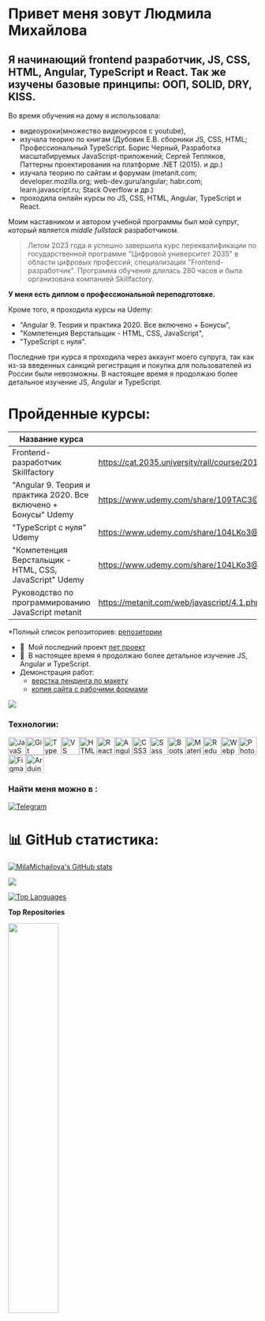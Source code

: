 Привет меня зовут Людмила Михайлова
===================================

Я начинающий frontend разработчик, JS, CSS, HTML, Angular, TypeScript и React.
Так же изучены базовые принципы: ООП, SOLID, DRY, KISS.
------------------------------------------------------------------------------

Во время обучения на дому я использовала:
- видеоуроки(множество видеокурсов с youtube), 
- изучала теорию по книгам  (Дубовик Е.В. сборники JS, CSS, HTML;  Профессиональный TypeScript. Борис Черный, Разработка масштабируемых JavaScript-приложений; Сергей Тепляков, Паттерны проектирования на платформе .NET (2015). и др.) 
- изучала теорию по сайтам и форумам   (metanit.com; developer.mozilla.org; web-dev.guru/angular; habr.com; learn.javascript.ru; Stack Overflow и др.) 
- проходила онлайн курсы по JS, CSS, HTML, Angular, TypeScript и React.

Моим наставником и автором учебной программы был мой супруг, который является *middle fullstack* разработчиком. 

> Летом 2023 года я успешно завершила курс переквалификации по государственной программе "Цифровой университет 2035" в области цифровых профессий, специализация "Frontend-разработчик". Программа обучения длилась 280 часов и была организована компанией Skillfactory. 

**У меня есть диплом о профессиональной переподготовке.**

Кроме того, я проходила курсы на Udemy: 
- "Angular 9. Теория и практика 2020. Все включено + Бонусы", 
- "Компетенция Верстальщик - HTML, CSS, JavaScript",
- "TypeScript с нуля".

Последние три курса я проходила через аккаунт моего супруга, так как из-за введенных санкций регистрация и покупка для пользователей из России были невозможны.
В настоящее время я продолжаю более детальное изучение JS, Angular и TypeScript.

# Пройденные курсы:
| Название курса  | Ссылка |
| ------------- | ------------- |
| Frontend-разработчик Skillfactory | https://cat.2035.university/rall/course/20166/?_ga=2.169606881.1159068502.1714647785-1731132110.1713252190  |
| "Angular 9. Теория и практика 2020. Все включено + Бонусы" Udemy  | https://www.udemy.com/share/109TAC3@SNRHjQz0S7zBMuk-svrmvAcztU_jL06GI3P8oa5CxeIOvZvoOIh8Ac4lx9ZXIvqbBw==/  |
| "TypeScript с нуля" Udemy | https://www.udemy.com/share/104LKo3@8LJoD2CR4ROP2WAZ39i5E8iFbKg2KdBfc1Tn03DupC7VJnuGX1W3A6u9Vbh4Xrw4mQ==/  |
| "Компетенция Верстальщик - HTML, CSS, JavaScript"  Udemy | https://www.udemy.com/share/104LKo3@8LJoD2CR4ROP2WAZ39i5E8iFbKg2KdBfc1Tn03DupC7VJnuGX1W3A6u9Vbh4Xrw4mQ==/ |
| Руководство по программированию JavaScript  metanit | https://metanit.com/web/javascript/4.1.php |

*Полный список репозиториев: [репозитории](http://github.com/MilaMichailova?tab=repositories)

* 🚀  Мой последний проект [пет проект](http://https://milamichailova.github.io/haosNo/)
* 🧠  В настоящее время я продолжаю более детальное изучение JS, Angular и TypeScript.
* Демонстрация работ:
    * [верстка лендинга по макету](https://milamichailova.github.io/sf-hw-2/)
    * [копия сайта с рабочими формами ](http://https://milamichailova.github.io/haosNo/)


<a href="https://www.github.com/MilaMichailova" target="_blank" rel="noreferrer"><img
src="https://img.shields.io/github/followers/MilaMichailova?logo=github&style=for-the-badge&color=0891b2&labelColor=1c1917" /></a>

### Технологии:

<p align="left">
<a href="https://developer.mozilla.org/en-US/docs/Web/JavaScript" target="_blank" rel="noreferrer"><img src="https://raw.githubusercontent.com/danielcranney/readme-generator/main/public/icons/skills/javascript-colored.svg" width="36" height="36" alt="JavaScript" /></a><a href="https://git-scm.com/" target="_blank" rel="noreferrer"><img src="https://raw.githubusercontent.com/danielcranney/readme-generator/main/public/icons/skills/git-colored.svg" width="36" height="36" alt="Git" /></a><a href="https://www.typescriptlang.org/" target="_blank" rel="noreferrer"><img src="https://raw.githubusercontent.com/danielcranney/readme-generator/main/public/icons/skills/typescript-colored.svg" width="36" height="36" alt="TypeScript" /></a><a href="https://code.visualstudio.com/" target="_blank" rel="noreferrer"><img src="https://raw.githubusercontent.com/danielcranney/readme-generator/main/public/icons/skills/visualstudiocode.svg" width="36" height="36" alt="VS Code" /></a><a href="https://developer.mozilla.org/en-US/docs/Glossary/HTML5" target="_blank" rel="noreferrer"><img src="https://raw.githubusercontent.com/danielcranney/readme-generator/main/public/icons/skills/html5-colored.svg" width="36" height="36" alt="HTML5" /></a><a href="https://reactjs.org/" target="_blank" rel="noreferrer"><img src="https://raw.githubusercontent.com/danielcranney/readme-generator/main/public/icons/skills/react-colored.svg" width="36" height="36" alt="React" /></a><a href="https://angular.io/" target="_blank" rel="noreferrer"><img src="https://raw.githubusercontent.com/danielcranney/readme-generator/main/public/icons/skills/angularjs-colored.svg" width="36" height="36" alt="Angular" /></a><a href="https://www.w3.org/TR/CSS/#css" target="_blank" rel="noreferrer"><img src="https://raw.githubusercontent.com/danielcranney/readme-generator/main/public/icons/skills/css3-colored.svg" width="36" height="36" alt="CSS3" /></a><a href="https://sass-lang.com/" target="_blank" rel="noreferrer"><img src="https://raw.githubusercontent.com/danielcranney/readme-generator/main/public/icons/skills/sass-colored.svg" width="36" height="36" alt="Sass" /></a><a href="https://getbootstrap.com/" target="_blank" rel="noreferrer"><img src="https://raw.githubusercontent.com/danielcranney/readme-generator/main/public/icons/skills/bootstrap-colored.svg" width="36" height="36" alt="Bootstrap" /></a><a href="https://mui.com/" target="_blank" rel="noreferrer"><img src="https://raw.githubusercontent.com/danielcranney/readme-generator/main/public/icons/skills/materialui-colored.svg" width="36" height="36" alt="Material UI" /></a><a href="https://redux.js.org/" target="_blank" rel="noreferrer"><img src="https://raw.githubusercontent.com/danielcranney/readme-generator/main/public/icons/skills/redux-colored.svg" width="36" height="36" alt="Redux" /></a><a href="https://webpack.js.org/" target="_blank" rel="noreferrer"><img src="https://raw.githubusercontent.com/danielcranney/readme-generator/main/public/icons/skills/webpack-colored.svg" width="36" height="36" alt="Webpack" /></a><a href="https://www.adobe.com/uk/products/photoshop.html" target="_blank" rel="noreferrer"><img src="https://raw.githubusercontent.com/danielcranney/readme-generator/main/public/icons/skills/photoshop-colored.svg" width="36" height="36" alt="Photoshop" /></a><a href="https://www.figma.com/" target="_blank" rel="noreferrer"><img src="https://raw.githubusercontent.com/danielcranney/readme-generator/main/public/icons/skills/figma-colored.svg" width="36" height="36" alt="Figma" /></a><a href="https://store.arduino.cc/?gclid=Cj0KCQjw2eilBhCCARIsAG0Pf8uueBifykWcsSS4LPESeGQfxGVKJYnzV7bz471XfknQJy_1VINVWM8aAkLtEALw_wcB" target="_blank" rel="noreferrer"><img src="https://raw.githubusercontent.com/danielcranney/readme-generator/main/public/icons/skills/arduino-colored.svg" width="36" height="36" alt="Arduino" /></a>
</p>

### Найти меня можно в :
[![Telegram](https://img.shields.io/badge/-telegram-red?color=white&logo=Telegram&logoColor=black)](https://t.me/Fumill)

# 📊 GitHub статистика:

<a href="http://www.github.com/MilaMichailova"><img src="https://github-readme-stats.vercel.app/api?username=MilaMichailova&show_icons=true&hide=&count_private=true&title_color=0891b2&text_color=ffffff&icon_color=0891b2&bg_color=1c1917&hide_border=true&show_icons=true" alt="MilaMichailova's GitHub stats" /></a>

<a href="http://www.github.com/MilaMichailova"><img src="https://github-readme-streak-stats.herokuapp.com/?user=MilaMichailova&stroke=ffffff&background=1c1917&ring=0891b2&fire=0891b2&currStreakNum=ffffff&currStreakLabel=0891b2&sideNums=ffffff&sideLabels=ffffff&dates=ffffff&hide_border=true" /></a>

<a href="https://github.com/MilaMichailova" align="left"><img src="https://github-readme-stats.vercel.app/api/top-langs/?username=MilaMichailova&langs_count=10&title_color=0891b2&text_color=ffffff&icon_color=0891b2&bg_color=1c1917&hide_border=true&locale=en&custom_title=Top%20%Languages" alt="Top Languages" /></a>

<b>Top Repositories</b>

<div width="100%" align="center"><a href="https://github.com/MilaMichailova/haosNo" align="left"><img align="left" width="45%" src="https://github-readme-stats.vercel.app/api/pin/?username=MilaMichailova&repo=haosNo&title_color=0891b2&text_color=ffffff&icon_color=0891b2&bg_color=1c1917&hide_border=true&locale=en" /></a></div><br /><br /><br /><br /><br /><br /><br />
